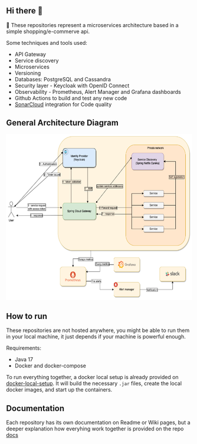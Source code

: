 ## Hi there 👋

:receipt: These repositories represent a microservices architecture based in a simple shopping/e-commerve api.

Some techniques and tools used:
* API Gateway
* Service discovery
* Microservices 
* Versioning
* Databases: PostgreSQL and Cassandra
* Security layer - Keycloak with OpenID Connect
* Observability - Prometheus, Alert Manager and Grafana dashboards
* Github Actions to build and test any new code
* [SonarCloud](https://sonarcloud.io/organizations/shopping-api/projects) integration for Code quality

## General Architecture Diagram
<p align="center">
    <a href="https://github.com/groot-mg/.github/blob/main/images/general-diagram.png">
        <img height=450 src="./images/general-diagram.png" alt="General diagram">
    </a>
</p>

## How to run
These repositories are not hosted anywhere, you might be able to run them in your local machine, it just depends if your machine is powerful enough. 

Requirements:
* Java 17
* Docker and docker-compose

To run everything together, a docker local setup is already provided on [docker-local-setup](https://github.com/groot-mg/docker-local-setup). It will build the necessary `.jar` files, create the local docker images, and start up the containers.

## Documentation
Each repository has its own documentation on Readme or Wiki pages, but a deeper explanation how everyhing work together is provided on the repo [docs](https://github.com/groot-mg/docs)
